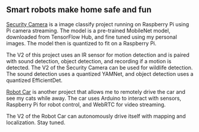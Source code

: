 ## Smart robots make home safe and fun

[Security Camera](./security_camera/README.md) is a image classify project running on Raspberry Pi using Pi camera streaming. The model is a pre-trained MobileNet model, downloaded from TensorFlow Hub, and fine tuned using my personal images. The model then is quantized to fit on a Raspberry Pi. 

The V2 of this project uses an IR sensor for motion detection and is paired with sound detection, object detection, and recording if a motion is detected. The V2 of the Security Camera can be used for wildlife detection. The sound detection uses a quantized YAMNet, and object detection uses a quantized EfficientDet.

[Robot Car](./robot_car/README.md) is another project that allows me to remotely drive the car and see my cats while away. The car uses Arduino to interact with sensors, Raspberry Pi for robot control, and WebRTC for video streaming.

The V2 of the Robot Car can autonomously drive itself with mapping and localization. Stay tuned. 
